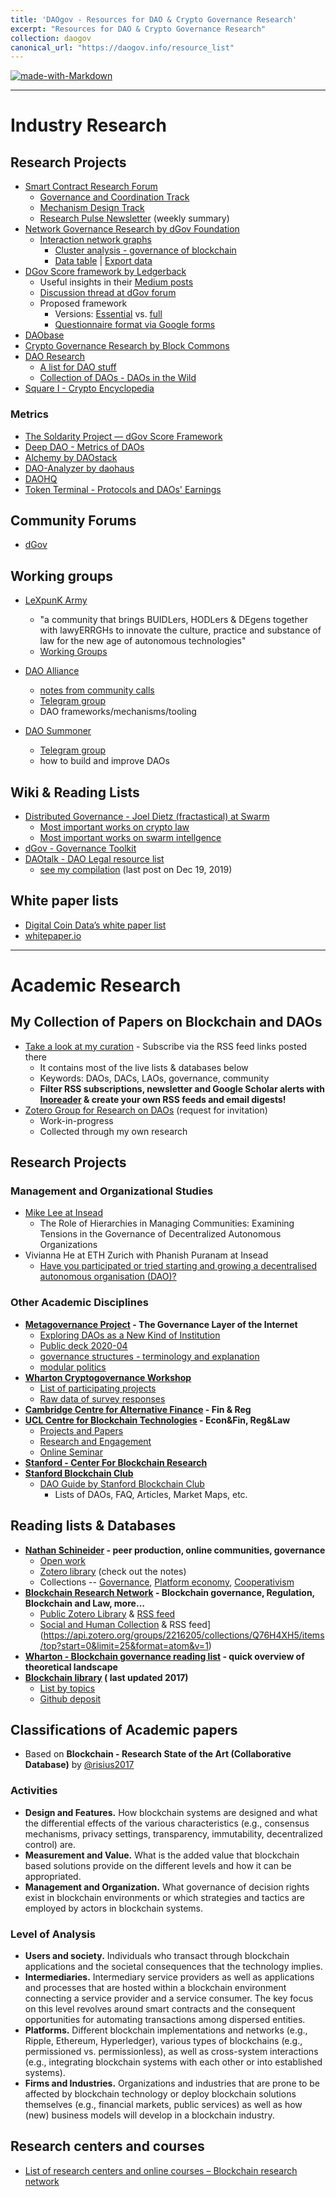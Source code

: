```yaml
---
title: 'DAOgov - Resources for DAO & Crypto Governance Research'
excerpt: "Resources for DAO & Crypto Governance Research"
collection: daogov
canonical_url: "https://daogov.info/resource_list"
---
```


[![made-with-Markdown](https://img.shields.io/badge/Made%20with-Markdown-1f425f.svg)](http://commonmark.org)

***
# Industry Research

## Research Projects

- [Smart Contract Research Forum](https://www.smartcontractresearch.org/)
    - [Governance and Coordination Track](https://www.smartcontractresearch.org/c/governance-and-coordination/11)
    - [Mechanism Design Track](https://www.smartcontractresearch.org/c/mechanism-design-and-game-theory/10) 
    - [Research Pulse Newsletter](https://scrf.substack.com/) (weekly summary)
- [Network Governance Research by dGov Foundation](https://daoresearch.dgov.foundation/)
    - [Interaction network graphs](https://graphcommons.com/graphs/6a993e34-d8b0-4425-83ce-67c3560429e7?show=info)
        - [Cluster analysis - governance of blockchain](https://graphcommons.com/graphs/6a993e34-d8b0-4425-83ce-67c3560429e7?show=analysis-cluster)
        - [Data table](https://graphcommons.com/graphs/6a993e34-d8b0-4425-83ce-67c3560429e7?show=datatable) |
        [Export data](https://graphcommons.com/graphs/6a993e34-d8b0-4425-83ce-67c3560429e7?show=export)
- [DGov Score framework by Ledgerback](http://www.ledgerback.coop/)
    - Useful insights in their [Medium posts](https://medium.com/@ledgerback)
    - [Discussion thread at dGov forum](https://forum.dgov.foundation/t/any-interest-in-a-dgov-score-framework-orgxp/112/69)
    - Proposed framework
        - Versions: [Essential](https://hackmd.io/s/BJdMFJaPI) vs. [full](https://hackmd.io/s/HkDimBtwI)
        - [Questionnaire format via Google forms](https://docs.google.com/forms/d/e/1FAIpQLSczzTwPd1mH03x6vq-kg__AqOj4yaQMAf-BNFmVzceg-2O6uA/viewform)
- [DAObase](https://daobase.org/)
- [Crypto Governance Research by Block Commons](https://blockcommons.red/crypto-governance-research/overviews/)
- [DAO Research](https://daoresear.ch/)
    - [A list for DAO stuff](https://github.com/DAOresearch/awesome-daos/blob/master/README.md)
    - [Collection of DAOs - DAOs in the Wild](https://www.notion.so/b78fb07170364f5b8d489e64ddac0128?v=b6b687f83e6d43c291b7863bce1bef8c)
- [Square I - Crypto Encyclopedia](https://square1-hello.gitbook.io/square-1/token-economics/decentralized-organizations/dao-concepts/sufficient-decentralization-1)

### Metrics
- [The Soldarity Project — dGov Score Framework](https://medium.com/alternative-governance-network/evaluating-for-distributed-governance-in-internet-native-digital-organizations-23423b261238)
- [Deep DAO - Metrics of DAOs](http://deepdao.world/#/deepdao/dashboard)
- [Alchemy by DAOstack](https://alchemy.daostack.io/)
- [DAO-Analyzer by daohaus](https://dao-analyzer.science/daohaus)
- [DAOHQ](https://www.daohq.co/)
- [Token Terminal - Protocols and DAOs' Earnings](https://tokenterminal.com/leaderboards/earnings)

## Community Forums

- [dGov](https://forum.dgov.foundation/)

## Working groups

- [LeXpunK Army](https://www.lexpunk.army/)
  - "a community that brings BUIDLers, HODLers & DEgens together with lawyERRGHs to innovate the culture, practice and substance of law for the new age of autonomous technologies"
  - [Working Groups](https://lex-punk.gitbook.io/lexpunk-internal-wiki/army-overview/army-current-working-groups)

- [DAO Alliance](https://twitter.com/alliancedao?lang=en)
  - [notes from community calls](https://hackmd.io/@burrrata/SkfSrSrh8)
  - [Telegram group](t.me/AllianceDAO)
  - DAO frameworks/mechanisms/tooling
- [DAO Summoner](https://t.me/joinchat/HcTaOxNqKK8HJS2abqYk9A)
  - [Telegram group](https://t.me/joinchat/HcTaOxNqKK8HJS2abqYk9A)
  - how to build and improve DAOs

## Wiki & Reading Lists
- [Distributed Governance - Joel Dietz (fractastical) at Swarm](https://github.com/fractastical/distributed-governance)
    - [Most important works on crypto law](https://github.com/fractastical/distributed-governance/blob/master/biblios/cryptolaw_biblio.md)
    - [Most important works on swarm intellgence](https://github.com/fractastical/distributed-governance/blob/master/biblios/swarm_systems.md)
- [dGov - Governance Toolkit](https://forum.dgov.foundation/t/governance-toolkit/137)
- [DAOtalk - DAO Legal resource list](https://daotalk.org/t/resource-list-dao-legal/533/7)
    - [see my compilation](https://hackmd.io/@LinXule/BywFKmp6L) (last post on Dec 19, 2019)


## White paper lists
- [Digital Coin Data’s white paper list](https://www.digitalcoindata.com/bitcoin-cryptocurrency-whitepapers/)
- [whitepaper.io](https://whitepaper.io/)

***

# Academic Research
## My Collection of Papers on Blockchain and DAOs
- [Take a look at my curation](https://linxule.com/curation-dao/) - Subscribe via the RSS feed links posted there
	- It contains most of the live lists & databases below
	- Keywords: DAOs, DACs, LAOs, governance, community  
	- **Filter RSS subscriptions, newsletter and Google Scholar alerts with [Inoreader](https://www.inoreader.com/) & create your own RSS feeds and email digests!**
- [Zotero Group for Research on DAOs](https://www.zotero.org/groups/2515544/dao_research) (request for invitation)
    - Work-in-progress
	- Collected through my own research

## Research Projects

### Management and Organizational Studies

- [Mike Lee at Insead](https://www.michaelylee.co/research)
    - The Role of Hierarchies in Managing Communities: Examining Tensions in the Governance of Decentralized Autonomous Organizations
- Vivianna He at ETH Zurich with Phanish Puranam at Insead
    - [Have you participated or tried starting and growing a decentralised autonomous organisation (DAO)?](https://insead.eu.qualtrics.com/jfe/form/SV_5dQqcxHSZZU9AEe) 


### Other Academic Disciplines

- **[Metagovernance Project](metagov.org) - The Governance Layer of the Internet**
    - [Exploring DAOs as a New Kind of Institution](https://medium.com/commonsstack/exploring-daos-as-a-new-kind-of-institution-8103e6b156d4)
    - [Public deck 2020-04](http://metagov.org/wp-content/uploads/2020/04/Metagov-Full-Deck-public-2020-04-18.pdf)
    - [governance structures - terminology and explanation](metagov.org/govlist)
    - [modular politics](metagove.org/modpol)
- **[Wharton Cryptogovernance Workshop](https://cryptogov.net)**
  - [List of participating projects](https://cryptogov.net/participating-projects/)
  - [Raw data of survey responses](https://cryptogov.net/export-spreadsheet/)
- **[Cambridge Centre for Alternative Finance](https://www.jbs.cam.ac.uk/faculty-research/centres/alternative-finance/) - Fin & Reg**
- **[UCL Centre for Blockchain Technologies](http://blockchain.cs.ucl.ac.uk/) - Econ&Fin, Reg&Law**
    - [Projects and Papers](http://blockchain.cs.ucl.ac.uk/ucl-projects-papers/)
    - [Research and Engagement](http://blockchain.cs.ucl.ac.uk/research/)
    - [Online Seminar](http://blockchain.cs.ucl.ac.uk/online-open-seminars/)
- **[Stanford - Center For Blockchain Research](https://cbr.stanford.edu/)**
- **[Stanford Blockchain Club](https://blockchain.stanford.edu/)**
    - [DAO Guide by Stanford Blockchain Club](https://docs.google.com/spreadsheets/d/16IDgIyPcfwJGG-zmXeMAenYbePQVHkc2P6WCwKEZgpk/edit#gid=0)
        - Lists of DAOs, FAQ, Articles, Market Maps, etc.


## Reading lists & Databases

- **[Nathan Schineider](https://nathanschneider.info/) - peer production, online communities, governance**
	- [Open work](https://nathanschneider.info/open-work/)
	- [Zotero library](https://www.zotero.org/ntnsndr/items) (check out the notes)
	- Collections -- [Governance](https://www.zotero.org/ntnsndr/items/collectionKey/GVN3SBF5), [Platform economy](https://www.zotero.org/ntnsndr/items/collectionKey/HCGE29ZQ),
	[Cooperativism](https://www.zotero.org/ntnsndr/items/collectionKey/X8Q35GWD)
- **[Blockchain Research Network](https://www.blockchainresearchnetwork.org/research/research-landscape/) - Blockchain governance, Regulation, Blockchain and Law, more…**
	- [Public Zotero Library](https://www.zotero.org/groups/2216205/blockchain_research_network/library?usenewlibrary=0)  &  [RSS feed](https://api.zotero.org/groups/2216205/items/top?start=0&limit=25&format=atom&v=1)
	- [Social and Human Collection](https://www.zotero.org/groups/2216205/blockchain_research_network/items/collectionKey/Q76H4XH5) & RSS feed](https://api.zotero.org/groups/2216205/collections/Q76H4XH5/items/top?start=0&limit=25&format=atom&v=1)
- **[Wharton - Blockchain governance reading list](https://docs.google.com/document/d/1Vf2-DGW5ppSOOp-yLXxm6wIAMGU9FKAg3L5GFHA9iiM/edit) - quick overview of theoretical landscape**
- **[Blockchain library](https://blockchainlibrary.org/2017/10/academic-blockchain-publications/) ( last updated 2017)**
	- [List by topics](https://blockchainlibrary.org/2018/06/a-curated-list-of-resources-for-cryptoeconomics-research/)
	- [Github deposit](https://github.com/jpantunes/awesome-cryptoeconomics)

## Classifications of Academic papers
- Based on __Blockchain - Research State of the Art (Collaborative Database)__ by [@risius2017](https://rdcu.be/b45Rr)


### Activities
- **Design and Features.** How blockchain systems are designed and what the differential effects of the various characteristics (e.g., consensus mechanisms, privacy settings, transparency, immutability, decentralized control) are.
- **Measurement and Value.** What is the added value that blockchain based solutions provide on the different levels and how it can be appropriated.
- **Management and Organization.** What governance of decision rights exist in blockchain environments or which strategies and tactics are employed by actors in blockchain systems.


### Level of Analysis
- **Users and society.** Individuals who transact through blockchain applications and the societal consequences that the technology implies.
- **Intermediaries.** Intermediary service providers as well as applications and processes that are hosted within a blockchain environment connecting a service provider and a service consumer. The key focus on this level revolves around smart contracts and the consequent opportunities for automating transactions among dispersed entities.
- **Platforms.** Different blockchain implementations and networks (e.g., Ripple, Ethereum, Hyperledger), various types of blockchains (e.g., permissioned vs. permissionless), as well as cross-system interactions (e.g., integrating blockchain systems with each other or into established systems).
- **Firms and Industries.** Organizations and industries that are prone to be affected by blockchain technology or deploy blockchain solutions themselves (e.g., financial markets, public services) as well as how (new) business models will develop in a blockchain industry.

## Research centers and courses
- [List of research centers and online courses – Blockchain research network](https://www.blockchainresearchnetwork.org/resources/cryptocurrency-and-blockchain-research-centers-laboratories-and-classes)
